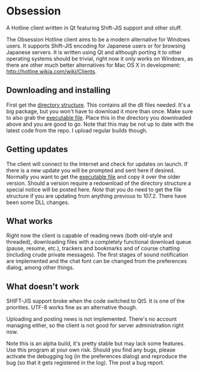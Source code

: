 Obsession
=========

A Hotline client written in Qt featuring Shift-JIS support and other stuff.

The Obsession Hotline client aims to be a modern alternative for Windows users. It supports Shift-JIS encoding for Japanese users or for browsing Japanese servers. It is written using Qt and although porting it to other operating systems should be trivial, right now it only works on Windows, as there are other much better alternatives for Mac OS X in development: http://hotline.wikia.com/wiki/Clients.

Downloading and installing
----------
First get the [directory structure](http://www.sumamimasen.com/obsession/ObsessionAlpha-a107.zip). This contains all the dll files needed. It's a big package, but you won't have to download it more than once.
Make sure to also grab the [executable file](http://www.sumamimasen.com/obsession/Obsession.exe). Place this in the directory you downloaded above and you are good to go. Note that this may be not up to date with the latest code from the repo. I upload regular builds though.

Getting updates
---------------
The client will connect to the Internet and check for updates on launch. If there is a new update you will be prompted and sent here if desired. Normally you want to get the [executable file](http://www.sumamimasen.com/obsession/Obsession.exe) and copy it over the older version. Should a version require a redownload of the directory structure a special notice will be posted here.
*Note* that you do need to get the file structure if you are updating from anything previous to 107.2. There have been some DLL changes.


What works
----------

Right now the client is capable of reading news (both old-style and threaded), downloading files with a completely functional download queue (pause, resume, etc.), trackers and bookmarks and of course chatting (including crude private messages). The first stages of sound notification are implemented and the chat font can be changed from the preferences dialog, among other things.

What doesn't work
-----------------

SHIFT-JIS support broke when the code switched to Qt5. It is one of the priorities. UTF-8 works fine as an alternative though.

Uploading and posting news is not implemented. There's no account managing either, so the client is not good for server administration right now.

Note this is an alpha build, it's pretty stable but may lack some features.
Use this program at your own risk. Should you find any bugs, please activate the debugging log (in the preferences dialog) and reproduce the bug (so that it gets registered in the log). The post a bug report.

